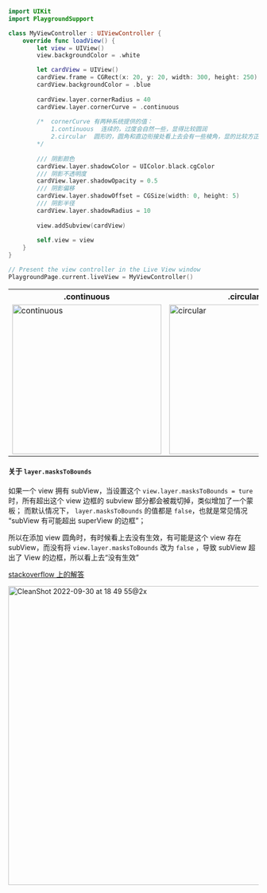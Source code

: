 ``` swift
import UIKit
import PlaygroundSupport

class MyViewController : UIViewController {
    override func loadView() {
        let view = UIView()
        view.backgroundColor = .white

        let cardView = UIView()
        cardView.frame = CGRect(x: 20, y: 20, width: 300, height: 250)
        cardView.backgroundColor = .blue
        
        cardView.layer.cornerRadius = 40
        cardView.layer.cornerCurve = .continuous
        
        /*  cornerCurve 有两种系统提供的值：
            1.continuous  连续的，过度会自然一些，显得比较圆润
            2.circular  圆形的，圆角和直边衔接处看上去会有一些棱角，显的比较方正
        */
        
        /// 阴影颜色
        cardView.layer.shadowColor = UIColor.black.cgColor
        /// 阴影不透明度
        cardView.layer.shadowOpacity = 0.5
        /// 阴影偏移
        cardView.layer.shadowOffset = CGSize(width: 0, height: 5)
        /// 阴影半径
        cardView.layer.shadowRadius = 10
        
        view.addSubview(cardView)
    
        self.view = view
    }
}

// Present the view controller in the Live View window
PlaygroundPage.current.liveView = MyViewController()

```

<table>
    <tr>
        <th>
            .continuous
        </th>
        <th>
            .circular
        </th>
    </tr>
    <tr>
        <td>
            <img width="300" alt="continuous" src="https://user-images.githubusercontent.com/47806196/193244052-b2cd97e0-b0b3-4d9f-b28e-2cb6ca1436b9.png">
        </td>
            <td><img width="300" alt="circular" src="https://user-images.githubusercontent.com/47806196/193244243-344d2aff-ea97-4c4f-aa84-cfb59dc92cbb.png">
        </td>
    </tr>
</table>



#### 关于 `layer.masksToBounds`

如果一个 view 拥有 subView，当设置这个 `view.layer.masksToBounds = ture` 时，所有超出这个 view 边框的 subview 部分都会被裁切掉，类似增加了一个蒙板；
而默认情况下， `layer.masksToBounds` 的值都是 `false`，也就是常见情况 “subView 有可能超出 superView 的边框”；

所以在添加 view 圆角时，有时候看上去没有生效，有可能是这个 view  存在 subView，而没有将 `view.layer.masksToBounds` 改为 `false` ，导致 subView 超出了 View 的边框，所以看上去“没有生效”

[stackoverflow 上的解答](https://stackoverflow.com/a/67999436/19647318)

<img width="600" alt="CleanShot 2022-09-30 at 18 49 55@2x" src="https://user-images.githubusercontent.com/47806196/193254489-120ec42a-c0dc-4e86-b9a7-e2e24f0668bc.png">

